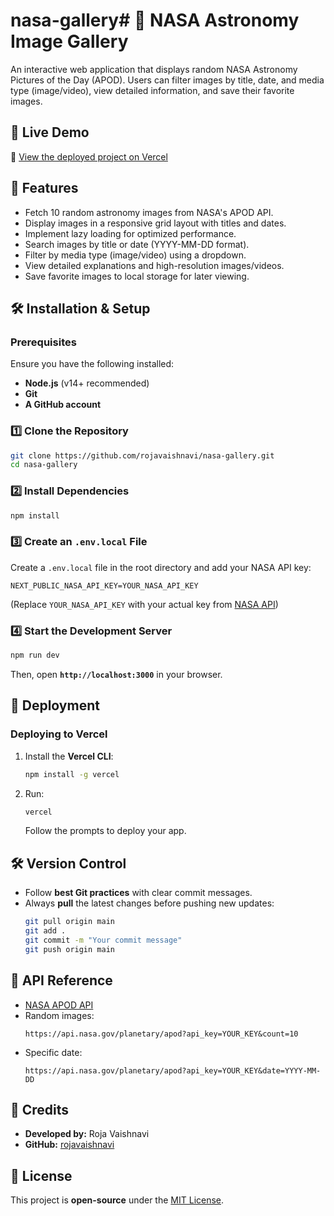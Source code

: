 # nasa-gallery# 🌌 NASA Astronomy Image Gallery

An interactive web application that displays random NASA Astronomy Pictures of the Day (APOD). Users can filter images by title, date, and media type (image/video), view detailed information, and save their favorite images.

## 🚀 Live Demo
🔗 [View the deployed project on Vercel](https://vercel.com/rojavaishnavis-projects/nasa-gallery)

## 📂 Features
- Fetch 10 random astronomy images from NASA's APOD API.
- Display images in a responsive grid layout with titles and dates.
- Implement lazy loading for optimized performance.
- Search images by title or date (YYYY-MM-DD format).
- Filter by media type (image/video) using a dropdown.
- View detailed explanations and high-resolution images/videos.
- Save favorite images to local storage for later viewing.

## 🛠️ Installation & Setup
### Prerequisites
Ensure you have the following installed:
- **Node.js** (v14+ recommended)
- **Git**
- **A GitHub account**

### 1️⃣ Clone the Repository
```bash
git clone https://github.com/rojavaishnavi/nasa-gallery.git
cd nasa-gallery
```

### 2️⃣ Install Dependencies
```bash
npm install
```

### 3️⃣ Create an `.env.local` File
Create a `.env.local` file in the root directory and add your NASA API key:
```plaintext
NEXT_PUBLIC_NASA_API_KEY=YOUR_NASA_API_KEY
```
(Replace `YOUR_NASA_API_KEY` with your actual key from [NASA API](https://api.nasa.gov/))

### 4️⃣ Start the Development Server
```bash
npm run dev
```
Then, open **`http://localhost:3000`** in your browser.

## 🚀 Deployment
### Deploying to Vercel
1. Install the **Vercel CLI**:
   ```bash
   npm install -g vercel
   ```
2. Run:
   ```bash
   vercel
   ```
   Follow the prompts to deploy your app.

## 🛠️ Version Control
- Follow **best Git practices** with clear commit messages.
- Always **pull** the latest changes before pushing new updates:
  ```bash
  git pull origin main
  git add .
  git commit -m "Your commit message"
  git push origin main
  ```

## 📜 API Reference
- [NASA APOD API](https://api.nasa.gov/planetary/apod)
- Random images:
  ```
  https://api.nasa.gov/planetary/apod?api_key=YOUR_KEY&count=10
  ```
- Specific date:
  ```
  https://api.nasa.gov/planetary/apod?api_key=YOUR_KEY&date=YYYY-MM-DD
  ```

## 📌 Credits
- **Developed by:** Roja Vaishnavi
- **GitHub:** [rojavaishnavi](https://github.com/rojavaishnavi)

## 📄 License
This project is **open-source** under the [MIT License](LICENSE).
